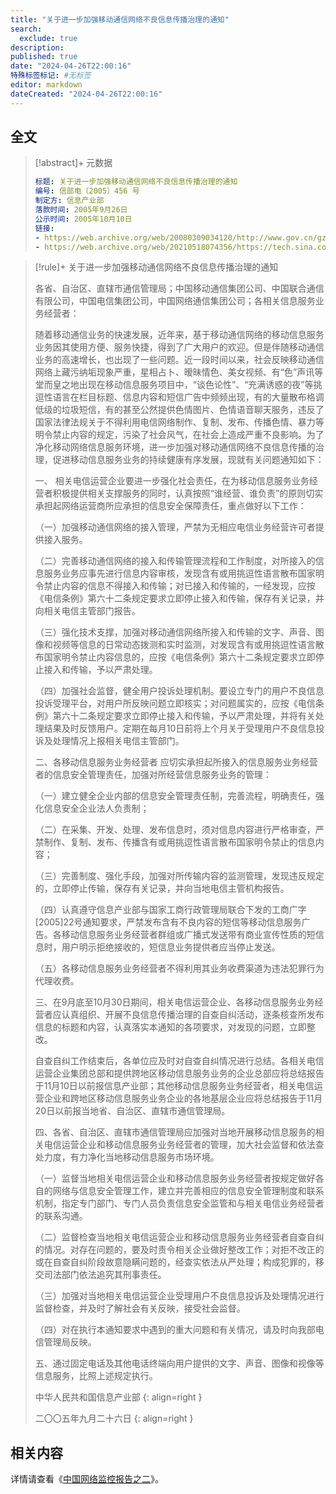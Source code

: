 ```yaml
---
title: "关于进一步加强移动通信网络不良信息传播治理的通知"
search:
  exclude: true
description:
published: true
date: "2024-04-26T22:00:16"
特殊标签标记: #无标签
editor: markdown
dateCreated: "2024-04-26T22:00:16"
---
```


## 全文

> [!abstract]+ 元数据
>
> ```yaml
> 标题: 关于进一步加强移动通信网络不良信息传播治理的通知
> 编号: 信部电〔2005〕456 号
> 制定方: 信息产业部
> 落款时间: 2005年9月26日
> 公示时间: 2005年10月10日
> 链接:
> - https://web.archive.org/web/20080309034120/http://www.gov.cn/gzdt/2005-10/10/content_75731.htm
> - https://web.archive.org/web/20210518074356/https://tech.sina.com.cn/t/2005-10-10/1158736111.shtml
> ```

> [!rule]+ 关于进一步加强移动通信网络不良信息传播治理的通知
>
> 各省、自治区、直辖市通信管理局；中国移动通信集团公司、中国联合通信有限公司，中国电信集团公司，中国网络通信集团公司；各相关信息服务业务经营者：
>
> 随着移动通信业务的快速发展，近年来，基于移动通信网络的移动信息服务业务因其使用方便、服务快捷，得到了广大用户的欢迎。但是伴随移动通信业务的高速增长，也出现了一些问题。近一段时间以来，社会反映移动通信网络上藏污纳垢现象严重，星相占卜、暧昧情色、美女视频、有“色”声讯等堂而皇之地出现在移动信息服务项目中，“谈色论性”、“充满诱惑的夜”等挑逗性语言在栏目标题、信息内容和短信广告中频频出现，有的大量散布格调低级的垃圾短信，有的甚至公然提供色情图片、色情语音聊天服务，违反了国家法律法规关于不得利用电信网络制作、复制、发布、传播色情、暴力等明令禁止内容的规定，污染了社会风气，在社会上造成严重不良影响。为了净化移动网络信息服务环境，进一步加强对移动通信网络不良信息传播的治理，促进移动信息服务业务的持续健康有序发展，现就有关问题通知如下：
>
> 一、 相关电信运营企业要进一步强化社会责任，在为移动信息服务业务经营者积极提供相关支撑服务的同时，认真按照“谁经营、谁负责”的原则切实承担起网络运营商所应承担的信息安全保障责任，重点做好以下工作：
>
> （一）加强移动通信网络的接入管理，严禁为无相应电信业务经营许可者提供接入服务。
>
> （二）完善移动通信网络的接入和传输管理流程和工作制度，对所接入的信息服务业务应事先进行信息内容审核，发现含有或用挑逗性语言散布国家明令禁止内容的信息不得接入和传输；对已接入和传输的，一经发现，应按《电信条例》第六十二条规定要求立即停止接入和传输，保存有关记录，并向相关电信主管部门报告。
>
> （三）强化技术支撑，加强对移动通信网络所接入和传输的文字、声音、图像和视频等信息的日常动态拨测和实时监测，对发现含有或用挑逗性语言散布国家明令禁止内容信息的，应按《电信条例》第六十二条规定要求立即停止接入和传输，予以严肃处理。
>
> （四）加强社会监督，健全用户投诉处理机制。要设立专门的用户不良信息投诉受理平台，对用户所反映问题立即核实；对问题属实的，应按《电信条例》第六十二条规定要求立即停止接入和传输，予以严肃处理，并将有关处理结果及时反馈用户。定期在每月10日前将上个月关于受理用户不良信息投诉及处理情况上报相关电信主管部门。
>
> 二、各移动信息服务业务经营者 应切实承担起所接入的信息服务业务经营者的信息安全管理责任，加强对所经营信息服务业务的管理：
>
> （一）建立健全企业内部的信息安全管理责任制，完善流程，明确责任，强化信息安全企业法人负责制；
>
> （二）在采集、开发、处理、发布信息时，须对信息内容进行严格审查，严禁制作、复制、发布、传播含有或用挑逗性语言散布国家明令禁止的信息内容；
>
> （三）完善制度、强化手段，加强对所传输内容的监测管理，发现违反规定的，立即停止传输，保存有关记录，并向当地电信主管机构报告。
>
> （四）认真遵守信息产业部与国家工商行政管理局联合下发的工商广字[2005]22号通知要求，严禁发布含有不良内容的短信等移动信息服务广告。各移动信息服务业务经营者群组或广播式发送带有商业宣传性质的短信息时，用户明示拒绝接收的，短信息业务提供者应当停止发送。
>
> （五）各移动信息服务业务经营者不得利用其业务收费渠道为违法犯罪行为代理收费。
>
> 三、在9月底至10月30日期间，相关电信运营企业、各移动信息服务业务经营者应认真组织、开展不良信息传播治理的自查自纠活动，逐条核查所发布信息的标题和内容，认真落实本通知的各项要求，对发现的问题，立即整改。
>
> 自查自纠工作结束后，各单位应及时对自查自纠情况进行总结。各相关电信运营企业集团总部和提供跨地区移动信息服务业务的企业总部应将总结报告于11月10日以前报信息产业部；其他移动信息服务业务经营者，相关电信运营企业和跨地区移动信息服务业务企业的各地基层企业应将总结报告于11月20日以前报当地省、自治区、直辖市通信管理局。
>
> 四、各省、自治区、直辖市通信管理局应加强对当地开展移动信息服务的相关电信运营企业和移动信息服务业务经营者的管理，加大社会监督和依法查处力度，有力净化当地移动信息服务市场环境。
>
> （一）监督当地相关电信运营企业和移动信息服务业务经营者按规定做好各自的网络与信息安全管理工作，建立并完善相应的信息安全管理制度和联系机制，指定专门部门、专门人员负责信息安全监管和与相关电信业务经营者的联系沟通。
>
> （二）监督检查当地相关电信运营企业和移动信息服务业务经营者自查自纠的情况。对存在问题的，要及时责令相关企业做好整改工作；对拒不改正的或在自查自纠阶段故意隐瞒问题的，经查实依法从严处理；构成犯罪的，移交司法部门依法追究其刑事责任。
>
> （三）加强对当地相关电信运营企业受理用户不良信息投诉及处理情况进行监督检查，并及时了解社会有关反映，接受社会监督。
>
> （四）对在执行本通知要求中遇到的重大问题和有关情况，请及时向我部电信管理局反映。
>
> 五、通过固定电话及其他电话终端向用户提供的文字、声音、图像和视像等信息服务，比照上述规定执行。
>
> 中华人民共和国信息产业部
> {: align=right }
>
> 二〇〇五年九月二十六日
> {: align=right }

## 相关内容

详情请查看《[中国网络监控报告之二](/research/index.md#监控)》。
